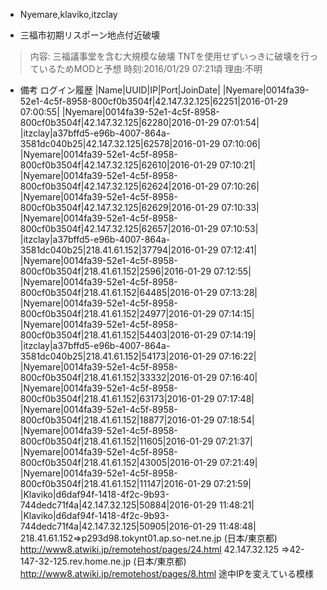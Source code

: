* Nyemare,klaviko,itzclay
- 三福市初期リスポーン地点付近破壊
> 内容:
> 三福議事堂を含む大規模な破壊
> TNTを使用せずいっきに破壊を行っているためMODと予想
> 時刻:2016/01/29 07:21頃
> 理由:不明

- 備考
ログイン履歴 
|Name|UUID|IP|Port|JoinDate|
|Nyemare|0014fa39-52e1-4c5f-8958-800cf0b3504f|42.147.32.125|62251|2016-01-29 07:00:55|
|Nyemare|0014fa39-52e1-4c5f-8958-800cf0b3504f|42.147.32.125|62280|2016-01-29 07:01:54|
|itzclay|a37bffd5-e96b-4007-864a-3581dc040b25|42.147.32.125|62578|2016-01-29 07:10:06|
|Nyemare|0014fa39-52e1-4c5f-8958-800cf0b3504f|42.147.32.125|62610|2016-01-29 07:10:21|
|Nyemare|0014fa39-52e1-4c5f-8958-800cf0b3504f|42.147.32.125|62624|2016-01-29 07:10:26|
|Nyemare|0014fa39-52e1-4c5f-8958-800cf0b3504f|42.147.32.125|62629|2016-01-29 07:10:33|
|Nyemare|0014fa39-52e1-4c5f-8958-800cf0b3504f|42.147.32.125|62657|2016-01-29 07:10:53|
|itzclay|a37bffd5-e96b-4007-864a-3581dc040b25|218.41.61.152|37794|2016-01-29 07:12:41|
|Nyemare|0014fa39-52e1-4c5f-8958-800cf0b3504f|218.41.61.152|2596|2016-01-29 07:12:55|
|Nyemare|0014fa39-52e1-4c5f-8958-800cf0b3504f|218.41.61.152|64485|2016-01-29 07:13:28|
|Nyemare|0014fa39-52e1-4c5f-8958-800cf0b3504f|218.41.61.152|24977|2016-01-29 07:14:15|
|Nyemare|0014fa39-52e1-4c5f-8958-800cf0b3504f|218.41.61.152|54403|2016-01-29 07:14:19|
|itzclay|a37bffd5-e96b-4007-864a-3581dc040b25|218.41.61.152|54173|2016-01-29 07:16:22|
|Nyemare|0014fa39-52e1-4c5f-8958-800cf0b3504f|218.41.61.152|33332|2016-01-29 07:16:40|
|Nyemare|0014fa39-52e1-4c5f-8958-800cf0b3504f|218.41.61.152|63173|2016-01-29 07:17:48|
|Nyemare|0014fa39-52e1-4c5f-8958-800cf0b3504f|218.41.61.152|18877|2016-01-29 07:18:54|
|Nyemare|0014fa39-52e1-4c5f-8958-800cf0b3504f|218.41.61.152|11605|2016-01-29 07:21:37|
|Nyemare|0014fa39-52e1-4c5f-8958-800cf0b3504f|218.41.61.152|43005|2016-01-29 07:21:49|
|Nyemare|0014fa39-52e1-4c5f-8958-800cf0b3504f|218.41.61.152|11147|2016-01-29 07:21:59|
|Klaviko|d6daf94f-1418-4f2c-9b93-744dedc71f4a|42.147.32.125|50884|2016-01-29 11:48:21|
|Klaviko|d6daf94f-1418-4f2c-9b93-744dedc71f4a|42.147.32.125|50905|2016-01-29 11:48:48|
218.41.61.152=>p293d98.tokynt01.ap.so-net.ne.jp (日本/東京都) http://www8.atwiki.jp/remotehost/pages/24.html 
42.147.32.125 =>42-147-32-125.rev.home.ne.jp (日本/東京都) http://www8.atwiki.jp/remotehost/pages/8.html 
途中IPを変えている模様 
 
